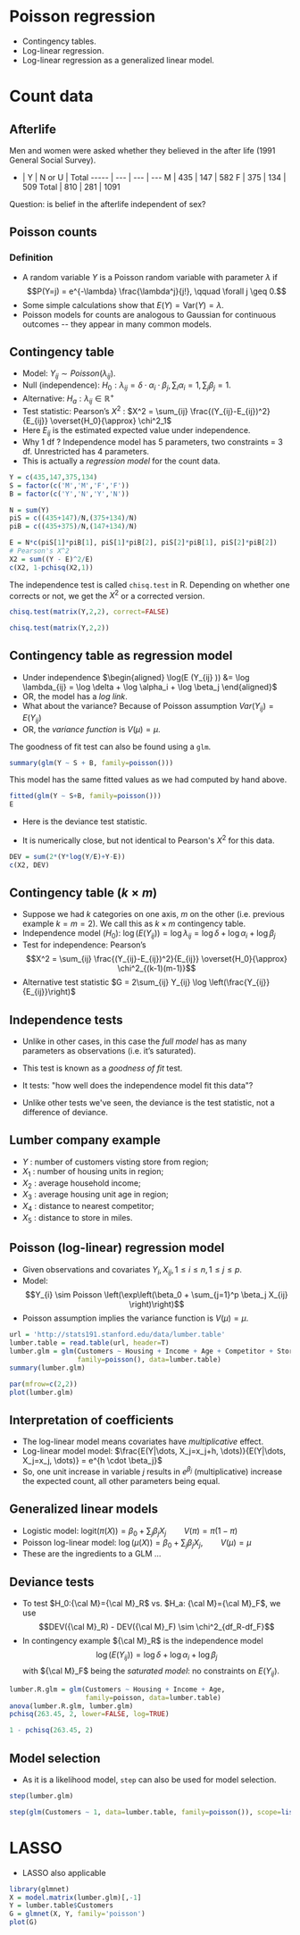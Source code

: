 
# Poisson regression

* Contingency tables.
* Log-linear regression.
* Log-linear regression as a generalized linear model.

# Count data

## Afterlife

Men and women were asked whether they believed in the after life (1991 General Social Survey).
 
  *   | Y | N or U | Total
----- | --- | --- | ---
    M | 435 | 147 | 582
    F | 375 | 134 | 509
Total | 810 | 281 | 1091

Question: is belief in the afterlife independent of sex?

## Poisson counts

### Definition

* A random variable $Y$ is a Poisson random variable with parameter $\lambda$ if 
$$P(Y=j) = e^{-\lambda} \frac{\lambda^j}{j!}, \qquad \forall j \geq 0.$$
* Some simple calculations show that $E(Y)=\text{Var}(Y)=\lambda.$
* Poisson models for counts are analogous to Gaussian for continuous outcomes -- they appear in many common models.

## Contingency table

* Model: $Y_{ij} \sim  Poisson(\lambda_{ij} )$.
* Null (independence):
   $H_0 :\lambda_{ij} = \delta \cdot \alpha_i \cdot \beta_j , \sum_i \alpha_i = 1,  \sum_j \beta_j = 1.$
* Alternative:
   $H_a : \lambda_{ij} \in \mathbb{R}^+$
* Test statistic:
   Pearson’s $X^2$ : $X^2 = \sum_{ij} \frac{(Y_{ij}-E_{ij})^2}{E_{ij}} \overset{H_0}{\approx} \chi^2_1$
* Here $E_{ij}$ is the estimated expected value under independence.
* Why 1 df ? Independence model has 5 parameters, two constraints = 3 df. Unrestricted has 4 parameters.
* This is actually a *regression model*
   for the count data.


```R
Y = c(435,147,375,134)
S = factor(c('M','M','F','F'))
B = factor(c('Y','N','Y','N'))

N = sum(Y)
piS = c((435+147)/N,(375+134)/N)
piB = c((435+375)/N,(147+134)/N)

E = N*c(piS[1]*piB[1], piS[1]*piB[2], piS[2]*piB[1], piS[2]*piB[2])
# Pearson's X^2
X2 = sum((Y - E)^2/E)
c(X2, 1-pchisq(X2,1))
```

The independence test is called `chisq.test` in R. Depending on whether one corrects
or not, we get the $X^2$ or a corrected version.


```R
chisq.test(matrix(Y,2,2), correct=FALSE)
```


```R
chisq.test(matrix(Y,2,2))
```

## Contingency table as regression model

* Under independence $\begin{aligned}
       \log(E (Y_{ij} )) &= \log \lambda_{ij} = \log \delta  + \log \alpha_i + \log \beta_j
     \end{aligned}$
* OR, the model has a *log link*.
* What about the variance? Because of Poisson assumption $Var(Y_{ij} ) = E (Y_{ij})$
* OR, the *variance function*
   is $V (\mu) = \mu.$

The goodness of fit test can also be found using a `glm`.


```R
summary(glm(Y ~ S + B, family=poisson()))
```

This model has the same fitted values as we had computed by hand above.


```R
fitted(glm(Y ~ S+B, family=poisson()))
E
```

- Here is the deviance test statistic. 

- It is numerically close, but
not identical to Pearson's $X^2$ for this data.


```R
DEV = sum(2*(Y*log(Y/E)+Y-E))
c(X2, DEV)
```

## Contingency table $(k \times m)$

* Suppose we had $k$ categories on one axis, $m$ on the other (i.e. previous example $k = m = 2$). We call this as $k \times m$ contingency table.
* Independence model $(H_0)$: $\log(E (Y_{ij} )) = \log \lambda_{ij} = \log \delta  + \log \alpha_i + \log \beta_j$
* Test for independence: Pearson’s $$X^2 = \sum_{ij} \frac{(Y_{ij}-E_{ij})^2}{E_{ij}} \overset{H_0}{\approx} \chi^2_{(k-1)(m-1)}$$
* Alternative test statistic $G = 2\sum_{ij} Y_{ij} \log \left(\frac{Y_{ij}}{E_{ij}}\right)$

## Independence tests

* Unlike in other cases, in this case the *full model*
   has as many parameters as observations (i.e. it’s saturated).
* This test is known as a *goodness of fit*
   test.
* It tests: "how well does the independence model fit this data"?

* Unlike other tests we've seen, the deviance is the test statistic, not a difference of deviance.

## Lumber company example

* $Y$ : number of customers visting store from region;
* $X_1$ : number of housing units in region;
* $X_2$ : average household income;
* $X_3$ : average housing unit age in region;
* $X_4$ : distance to nearest competitor;
* $X_5$ : distance to store in miles.

## Poisson (log-linear) regression model

* Given observations and covariates $Y_i , X_{ij} , 1 \leq i  \leq n, 1 \leq j  \leq p$.
* Model:
   $$Y_{i} \sim Poisson \left(\exp\left(\beta_0 + \sum_{j=1}^p \beta_j X_{ij} \right)\right)$$
* Poisson assumption implies the variance function is $V (\mu) = \mu.$


```R
url = 'http://stats191.stanford.edu/data/lumber.table'
lumber.table = read.table(url, header=T)
lumber.glm = glm(Customers ~ Housing + Income + Age + Competitor + Store, 
                 family=poisson(), data=lumber.table)
summary(lumber.glm)
```


```R
par(mfrow=c(2,2))
plot(lumber.glm)
```

## Interpretation of coefficients

* The log-linear model means covariates have *multiplicative*
   effect.
* Log-linear model model: $\frac{E(Y|\dots, X_j=x_j+h, \dots)}{E(Y|\dots, X_j=x_j, \dots)} = e^{h \cdot \beta_j}$
* So, one unit increase in variable $j$ results in $e^{\beta_j}$ (multiplicative) increase the expected count, all other parameters being equal.

## Generalized linear models

* Logistic model: ${\text{logit}}(\pi(X)) = \beta_0 + \sum_j \beta_j X_j \qquad V(\pi)=\pi(1-\pi)$
* Poisson log-linear model: $\log(\mu(X)) = \beta_0 + \sum_j \beta_j X_j, \qquad V(\mu) = \mu$
* These are the ingredients to a GLM …

## Deviance tests

* To test $H_0:{\cal M}={\cal M}_R$ vs. $H_a: {\cal M}={\cal M}_F$, we use $$DEV({\cal M}_R) - DEV({\cal M}_F) \sim \chi^2_{df_R-df_F}$$
* In contingency example ${\cal M}_R$ is the independence model $$\log(E(Y_{ij})) = \log\delta + \log \alpha_i  + \log \beta_j$$ with ${\cal M}_F$ being the *saturated model*: no constraints on $E(Y_{ij})$.


```R
lumber.R.glm = glm(Customers ~ Housing + Income + Age, 
                   family=poisson, data=lumber.table)
anova(lumber.R.glm, lumber.glm)
pchisq(263.45, 2, lower=FALSE, log=TRUE)
```


```R
1 - pchisq(263.45, 2)
```

## Model selection

- As it is a likelihood model, `step` can also be used for model selection.


```R
step(lumber.glm)
```


```R
step(glm(Customers ~ 1, data=lumber.table, family=poisson()), scope=list(upper=lumber.glm), direction='forward')
```

# LASSO

- LASSO also applicable


```R
library(glmnet)
X = model.matrix(lumber.glm)[,-1]
Y = lumber.table$Customers
G = glmnet(X, Y, family='poisson')
plot(G)
```
